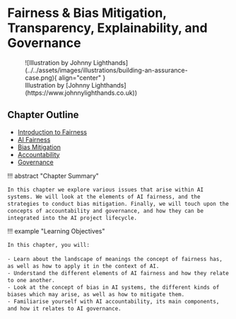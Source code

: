 # Fairness & Bias Mitigation, Transparency, Explainability, and Governance
<figure markdown>
  ![Illustration by Johnny Lighthands](../../assets/images/illustrations/building-an-assurance-case.png){ align="center" }
  <figcaption>Illustration by [Johnny Lighthands](https://www.johnnylighthands.co.uk))</figcaption>
</figure>

## Chapter Outline

- [Introduction to Fairness](fairness.md)
- [AI Fairness](aifairness.md)
- [Bias Mitigation](bias.md)
- [Accountability](accountability.md)
- [Governance](governance.md)

!!! abstract "Chapter Summary"

    In this chapter we explore various issues that arise within AI systems. We will look at the elements of AI fairness, and the strategies to conduct bias mitigation. Finally, we will touch upon the concepts of accountability and governance, and how they can be integrated into the AI project lifecycle.

!!! example "Learning Objectives"

    In this chapter, you will:
    
    - Learn about the landscape of meanings the concept of fairness has, as well as how to apply it in the context of AI.
    - Understand the different elements of AI fairness and how they relate to one another.
    - Look at the concept of bias in AI systems, the different kinds of biases which may arise, as well as how to mitigate them.
    - Familiarise yourself with AI accountability, its main components, and how it relates to AI governance.
   
